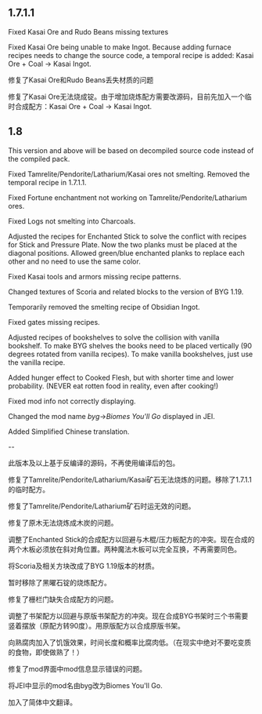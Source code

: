 ## 1.7.1.1

Fixed Kasai Ore and Rudo Beans missing textures

Fixed Kasai Ore being unable to make Ingot. Because adding furnace recipes needs to change the source code, a temporal recipe is added: Kasai Ore + Coal -> Kasai Ingot.

修复了Kasai Ore和Rudo Beans丢失材质的问题

修复了Kasai Ore无法烧成锭。由于增加烧炼配方需要改源码，目前先加入一个临时合成配方：Kasai Ore + Coal -> Kasai Ingot. 

## 1.8

This version and above will be based on decompiled source code instead of the compiled pack.

Fixed Tamrelite/Pendorite/Latharium/Kasai ores not smelting. Removed the temporal recipe in 1.7.1.1.

Fixed Fortune enchantment not working on Tamrelite/Pendorite/Latharium ores.

Fixed Logs not smelting into Charcoals.

Adjusted the recipes for Enchanted Stick to solve the conflict with recipes for Stick and Pressure Plate. Now the two planks must be placed at the diagonal positions. Allowed green/blue enchanted planks to replace each other and no need to use the same color.

Fixed Kasai tools and armors missing recipe patterns.

Changed textures of Scoria and related blocks to the version of BYG 1.19.

Temporarily removed the smelting recipe of Obsidian Ingot.

Fixed gates missing recipes.

Adjusted recipes of bookshelves to solve the collision with vanilla bookshelf. To make BYG shelves the books need to be placed vertically (90 degrees rotated from vanilla recipes). To make vanilla bookshelves, just use the vanilla recipe.

Added hunger effect to Cooked Flesh, but with shorter time and lower probability. (NEVER eat rotten food in reality, even after cooking!)

Fixed mod info not correctly displaying.

Changed the mod name *byg*->*Biomes You'll Go* displayed in JEI.

Added Simplified Chinese translation. 

--

此版本及以上基于反编译的源码，不再使用编译后的包。

修复了Tamrelite/Pendorite/Latharium/Kasai矿石无法烧炼的问题。移除了1.7.1.1的临时配方。

修复了Tamrelite/Pendorite/Latharium矿石时运无效的问题。

修复了原木无法烧炼成木炭的问题。

调整了Enchanted Stick的合成配方以回避与木棍/压力板配方的冲突。现在合成的两个木板必须放在斜对角位置。两种魔法木板可以完全互换，不再需要同色。

将Scoria及相关方块改成了BYG 1.19版本的材质。

暂时移除了黑曜石锭的烧炼配方。

修复了栅栏门缺失合成配方的问题。

调整了书架配方以回避与原版书架配方的冲突。现在合成BYG书架时三个书需要竖着摆放（原配方转90度）。用原版配方以合成原版书架。

向熟腐肉加入了饥饿效果，时间长度和概率比腐肉低。（在现实中绝对不要吃变质的食物，即使做熟了！）

修复了mod界面中mod信息显示错误的问题。

将JEI中显示的mod名由byg改为Biomes You'll Go.

加入了简体中文翻译。
